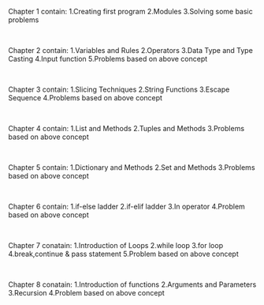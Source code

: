 <p> Chapter 1 contain: 1.Creating first program
                       2.Modules
                       3.Solving some basic problems </p>
<br>
<p>Chapter 2 contain: 1.Variables and Rules
                      2.Operators
                      3.Data Type and Type Casting
                      4.Input function
                      5.Problems based on above concept</p>
<br>
<p>Chapter 3 contain: 1.Slicing Techniques
                      2.String Functions
                      3.Escape Sequence 
                      4.Problems based on above concept
</p>
<br>
<p>Chapter 4 contain: 1.List and Methods 
                      2.Tuples and Methods 
                      3.Problems based on above concept
</p>
<br>
<p>Chapter 5 contain: 1.Dictionary and Methods
                      2.Set and Methods
                      3.Problems based on above concept</p>    
<br>
<p>Chapter 6 contain: 1.if-else ladder
                      2.if-elif ladder
                      3.In operator
                      4.Problem based on above concept
                      </p>     
<br>
<p>Chapter 7 conatain: 1.Introduction of Loops
                       2.while loop
                       3.for loop
                       4.break,continue & pass statement
                       5.Problem based on above concept</p>
<br>
<p>Chapter 8 conatain: 1.Introduction of functions
                       2.Arguments and Parameters
                       3.Recursion
                       4.Problem based on above concept</p>
                    